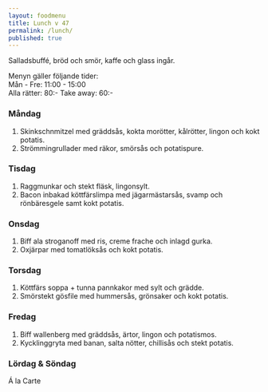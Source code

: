 ```yaml
---
layout: foodmenu
title: Lunch v 47
permalink: /lunch/
published: true
---
```

Salladsbuffé, bröd och smör, kaffe och glass ingår.

Menyn gäller följande tider:  
Mån - Fre: 11:00 - 15:00  
Alla rätter: 80:- Take away: 60:-

### Måndag

1. Skinkschnmitzel med gräddsås, kokta morötter, kålrötter, lingon och kokt potatis.
2. Strömmingrullader med räkor, smörsås och potatispure.

### Tisdag

1. Raggmunkar och stekt fläsk, lingonsylt.
2. Bacon inbakad köttfärslimpa med jägarmästarsås, svamp och rönbäresgele samt kokt potatis.

### Onsdag

1. Biff ala stroganoff med ris, creme frache och inlagd gurka.
2. Oxjärpar med tomatlöksås och kokt potatis.

### Torsdag

1. Köttfärs soppa + tunna pannkakor med sylt och grädde.
2. Smörstekt gösfile med hummersås, grönsaker och kokt potatis.

### Fredag

1. Biff wallenberg med gräddsås, ärtor, lingon och potatismos.
2. Kycklinggryta med banan, salta nötter, chillisås och stekt potatis.

### Lördag & Söndag

Á la Carte
